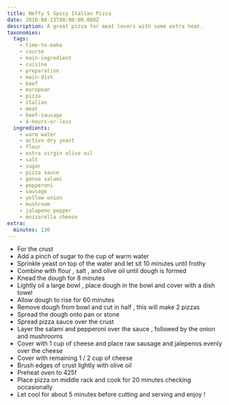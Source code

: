 ```yaml
---
title: Neffy S Spicy Italian Pizza
date: 2010-08-13T00:00:00.000Z
description: A great pizza for meat lovers with some extra heat.
taxonomies:
  tags:
    - time-to-make
    - course
    - main-ingredient
    - cuisine
    - preparation
    - main-dish
    - beef
    - european
    - pizza
    - italian
    - meat
    - beef-sausage
    - 4-hours-or-less
  ingredients:
    - warm water
    - active dry yeast
    - flour
    - extra virgin olive oil
    - salt
    - sugar
    - pizza sauce
    - genoa salami
    - pepperoni
    - sausage
    - yellow onion
    - mushroom
    - jalapeno pepper
    - mozzarella cheese
extra:
  minutes: 130
---
```

 - For the crust
 - Add a pinch of sugar to the cup of warm water
 - Sprinkle yeast on top of the water and let sit 10 minutes until frothy
 - Combine with flour , salt , and olive oil until dough is formed
 - Knead the dough for 8 minutes
 - Lightly oil a large bowl , place dough in the bowl and cover with a dish towel
 - Allow dough to rise for 60 minutes
 - Remove dough from bowl and cut in half , this will make 2 pizzas
 - Spread the dough onto pan or stone
 - Spread pizza sauce over the crust
 - Layer the salami and pepperoni over the sauce , followed by the onion and mushrooms
 - Cover with 1 cup of cheese and place raw sausage and jalepenos evenly over the cheese
 - Cover with remaining 1 / 2 cup of cheese
 - Brush edges of crust lightly with olive oil
 - Preheat oven to 425f
 - Place pizza on middle rack and cook for 20 minutes checking occasionally
 - Let cool for about 5 minutes before cutting and serving and enjoy !
